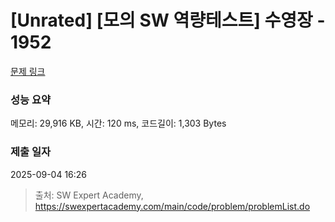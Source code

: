 # [Unrated] [모의 SW 역량테스트] 수영장 - 1952 

[문제 링크](https://swexpertacademy.com/main/code/problem/problemDetail.do?contestProbId=AV5PpFQaAQMDFAUq) 

### 성능 요약

메모리: 29,916 KB, 시간: 120 ms, 코드길이: 1,303 Bytes

### 제출 일자

2025-09-04 16:26



> 출처: SW Expert Academy, https://swexpertacademy.com/main/code/problem/problemList.do